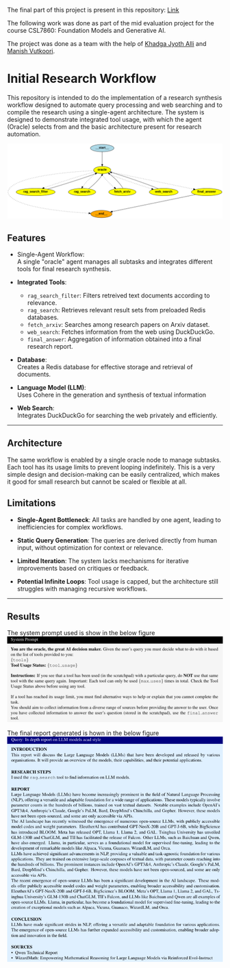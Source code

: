 The final part of this project is present in this repository: [Link](https://github.com/KhadgaA/GenAI-Major-project)

The following work was done as part of the mid evaluation project for the course CSL7860: Foundation Models and Generative AI.

The project was done as a team with the help of [Khadga Jyoth Alli](https://github.com/KhadgaA) and [Manish Vutkoori](https://github.com/ManishHyd).

# Initial Research Workflow

This repository is intended to do the implementation of a research synthesis workflow designed to automate query processing and web searching and to compile the research using a single-agent architecture. The system is designed to demonstrate integrated tool usage, with which the agent (Oracle) selects from and the basic architecture present for research automation.

![xaxa](https://github.com/ManishHyd/langgraph/blob/main/workflow.png)

## Features

- Single-Agent Workflow:  
  A single "oracle" agent manages all subtasks and integrates different tools for final research synthesis.
  
- **Integrated Tools**:  
  - `rag_search_filter`: Filters retreived text documents according to relevance.  
  - `rag_search`: Retrieves relevant result sets from preloaded Redis databases.  
  - `fetch_arxiv`: Searches among research papers on Arxiv dataset.  
  - `web_search`: Fetches information from the web using DuckDuckGo.  
  - `final_answer`: Aggregation of information obtained into a final research report.  

- **Database**:  
  Creates a Redis database for effective storage and retrieval of documents.

- **Language Model (LLM)**:  
  Uses Cohere in the generation and synthesis of textual information

- **Web Search**:  
  Integrates DuckDuckGo for searching the web privately and efficiently.
---

## Architecture

The same workflow is enabled by a single oracle node to manage subtasks. Each tool has its usage limits to prevent looping indefinitely. This is a very simple design and decision-making can be easily centralized, which makes it good for small research but cannot be scaled or flexible at all.


## Limitations

- **Single-Agent Bottleneck**: All tasks are handled by one agent, leading to inefficiencies for complex workflows.  
  
- **Static Query Generation**: The queries are derived directly from human input, without optimization for context or relevance.  
  
- **Limited Iteration**: The system lacks mechanisms for iterative improvements based on critiques or feedback.  
  
- **Potential Infinite Loops**: Tool usage is capped, but the architecture still struggles with managing recursive workflows.

---

## Results
The system prompt used is show in the below figure
![system_prompt](https://github.com/ManishHyd/langgraph/blob/main/system_prompt.png)

The final report generated is hown in the below figure
![cascac](https://github.com/ManishHyd/langgraph/blob/main/final_report.png)


